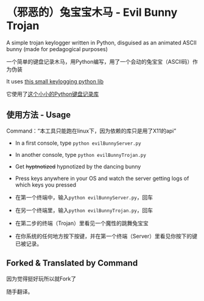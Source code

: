 
（邪恶的）兔宝宝木马 - Evil Bunny Trojan
=================

A simple trojan keylogger written in Python, disguised as an animated ASCII
bunny (made for pedagogical purposes)

一个简单的键盘记录木马，用Python编写，用了一个会动的兔宝宝（ASCII码）作为伪装

It uses [this small keylogging python lib](https://github.com/amoffat/pykeylogger)

它使用了[这个小小的Python键盘记录库](https://github.com/amoffat/pykeylogger)

使用方法 - Usage
-----

Command：“本工具只能跑在linux下，因为依赖的库只是用了X11的api”

- In a first console, type `python evilBunnyServer.py`
- In another console, type `python evilBunnyTrojan.py`
- Get ~~hyptnotized~~ hypnotized by the dancing bunny
- Press keys anywhere in your OS and watch the server getting logs of which
  keys you pressed


- 在第一个终端中，输入`python evilBunnyServer.py`，回车
- 在另一个终端里，输入`python evilBunnyTrojan.py`，回车
- 在第二步的终端（Trojan）里看见一个魔性的跳舞兔宝宝
- 在你系统的任何地方按下按键，并在第一个终端（Server）里看见你按下的键已被记录。

Forked & Translated by Command
-----

因为觉得挺好玩所以就Fork了

随手翻译。
